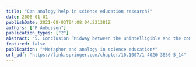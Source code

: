 ```yaml
---
title: "Can analogy help in science education research?"
date: 2006-01-01
publishDate: 2021-08-03T04:08:04.221381Z
authors: ["P Aubusson"]
publication_types: ["2"]
abstract: "5. Conclusion “Midway between the unintelligible and the commonplace, it is a metaphor which most produces knowledge.”(Aristotle, cited in Gardner, 1983. p. 34). Analogy in research should not be so hackneyed that it reveals nothing new, so poorly known that there …"
featured: false
publication: "*Metaphor and analogy in science education*"
url_pdf: "https://link.springer.com/chapter/10.1007/1-4020-3830-5_14"
---
```


